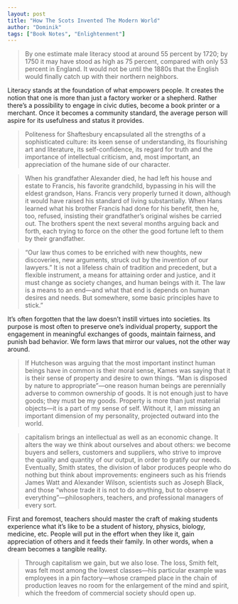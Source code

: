 ```yaml
---
layout: post
title: "How The Scots Invented The Modern World"
author: "Dominik"
tags: ["Book Notes", "Enlightenment"]
---
```


> By one estimate male literacy stood at around 55 percent by 1720; by 1750 it may have stood as high as 75 percent, compared with only 53 percent in England. It would not be until the 1880s that the English would finally catch up with their northern neighbors.

Literacy stands at the foundation of what empowers people. It creates the notion that one is more than just a factory worker or a shepherd. Rather there’s a possibility to engage in civic duties, become a book printer or a merchant. Once it becomes a community standard, the average person will aspire for its usefulness and status it provides.

> Politeness for Shaftesbury encapsulated all the strengths of a sophisticated culture: its keen sense of understanding, its flourishing art and literature, its self-confidence, its regard for truth and the importance of intellectual criticism, and, most important, an appreciation of the humane side of our character.

> When his grandfather Alexander died, he had left his house and estate to Francis, his favorite grandchild, bypassing in his will the eldest grandson, Hans. Francis very properly turned it down, although it would have raised his standard of living substantially. When Hans learned what his brother Francis had done for his benefit, then he, too, refused, insisting their grandfather’s original wishes be carried out. The brothers spent the next several months arguing back and forth, each trying to force on the other the good fortune left to them by their grandfather.

> “Our law thus comes to be enriched with new thoughts, new discoveries, new arguments, struck out by the invention of our lawyers.” It is not a lifeless chain of tradition and precedent, but a flexible instrument, a means for attaining order and justice, and it must change as society changes, and human beings with it. The law is a means to an end—and what that end is depends on human desires and needs. But somewhere, some basic principles have to stick.”

It’s often forgotten that the law doesn’t instill virtues into societies. Its purpose is most often to preserve one’s individual property, support the engagement in meaningful exchanges of goods, maintain fairness, and punish bad behavior. We form laws that mirror our values, not the other way around.

> If Hutcheson was arguing that the most important instinct human beings have in common is their moral sense, Kames was saying that it is their sense of property and desire to own things. “Man is disposed by nature to appropriate”—one reason human beings are perennially adverse to common ownership of goods. It is not enough just to have goods; they must be my goods. Property is more than just material objects—it is a part of my sense of self. Without it, I am missing an important dimension of my personality, projected outward into the world.

> capitalism brings an intellectual as well as an economic change. It alters the way we think about ourselves and about others: we become buyers and sellers, customers and suppliers, who strive to improve the quality and quantity of our output, in order to gratify our needs. Eventually, Smith states, the division of labor produces people who do nothing but think about improvements: engineers such as his friends James Watt and Alexander Wilson, scientists such as Joseph Black, and those “whose trade it is not to do anything, but to observe everything”—philosophers, teachers, and professional managers of every sort.

First and foremost, teachers should master the craft of making students experience what it’s like to be a student of history, physics, biology, medicine, etc. People will put in the effort when they like it, gain appreciation of others and it feeds their family. In other words, when a dream becomes a tangible reality.

> Through capitalism we gain, but we also lose. The loss, Smith felt, was felt most among the lowest classes—his particular example was employees in a pin factory—whose cramped place in the chain of production leaves no room for the enlargement of the mind and spirit, which the freedom of commercial society should open up.
